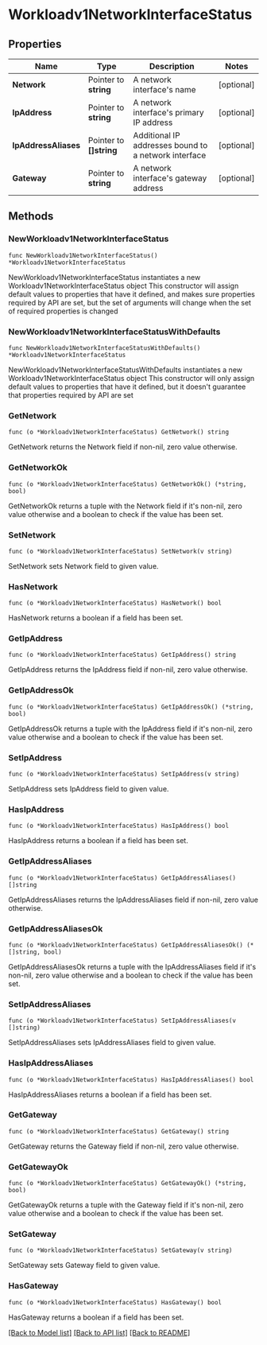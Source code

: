 # Workloadv1NetworkInterfaceStatus

## Properties

Name | Type | Description | Notes
------------ | ------------- | ------------- | -------------
**Network** | Pointer to **string** | A network interface&#39;s name | [optional] 
**IpAddress** | Pointer to **string** | A network interface&#39;s primary IP address | [optional] 
**IpAddressAliases** | Pointer to **[]string** | Additional IP addresses bound to a network interface | [optional] 
**Gateway** | Pointer to **string** | A network interface&#39;s gateway address | [optional] 

## Methods

### NewWorkloadv1NetworkInterfaceStatus

`func NewWorkloadv1NetworkInterfaceStatus() *Workloadv1NetworkInterfaceStatus`

NewWorkloadv1NetworkInterfaceStatus instantiates a new Workloadv1NetworkInterfaceStatus object
This constructor will assign default values to properties that have it defined,
and makes sure properties required by API are set, but the set of arguments
will change when the set of required properties is changed

### NewWorkloadv1NetworkInterfaceStatusWithDefaults

`func NewWorkloadv1NetworkInterfaceStatusWithDefaults() *Workloadv1NetworkInterfaceStatus`

NewWorkloadv1NetworkInterfaceStatusWithDefaults instantiates a new Workloadv1NetworkInterfaceStatus object
This constructor will only assign default values to properties that have it defined,
but it doesn't guarantee that properties required by API are set

### GetNetwork

`func (o *Workloadv1NetworkInterfaceStatus) GetNetwork() string`

GetNetwork returns the Network field if non-nil, zero value otherwise.

### GetNetworkOk

`func (o *Workloadv1NetworkInterfaceStatus) GetNetworkOk() (*string, bool)`

GetNetworkOk returns a tuple with the Network field if it's non-nil, zero value otherwise
and a boolean to check if the value has been set.

### SetNetwork

`func (o *Workloadv1NetworkInterfaceStatus) SetNetwork(v string)`

SetNetwork sets Network field to given value.

### HasNetwork

`func (o *Workloadv1NetworkInterfaceStatus) HasNetwork() bool`

HasNetwork returns a boolean if a field has been set.

### GetIpAddress

`func (o *Workloadv1NetworkInterfaceStatus) GetIpAddress() string`

GetIpAddress returns the IpAddress field if non-nil, zero value otherwise.

### GetIpAddressOk

`func (o *Workloadv1NetworkInterfaceStatus) GetIpAddressOk() (*string, bool)`

GetIpAddressOk returns a tuple with the IpAddress field if it's non-nil, zero value otherwise
and a boolean to check if the value has been set.

### SetIpAddress

`func (o *Workloadv1NetworkInterfaceStatus) SetIpAddress(v string)`

SetIpAddress sets IpAddress field to given value.

### HasIpAddress

`func (o *Workloadv1NetworkInterfaceStatus) HasIpAddress() bool`

HasIpAddress returns a boolean if a field has been set.

### GetIpAddressAliases

`func (o *Workloadv1NetworkInterfaceStatus) GetIpAddressAliases() []string`

GetIpAddressAliases returns the IpAddressAliases field if non-nil, zero value otherwise.

### GetIpAddressAliasesOk

`func (o *Workloadv1NetworkInterfaceStatus) GetIpAddressAliasesOk() (*[]string, bool)`

GetIpAddressAliasesOk returns a tuple with the IpAddressAliases field if it's non-nil, zero value otherwise
and a boolean to check if the value has been set.

### SetIpAddressAliases

`func (o *Workloadv1NetworkInterfaceStatus) SetIpAddressAliases(v []string)`

SetIpAddressAliases sets IpAddressAliases field to given value.

### HasIpAddressAliases

`func (o *Workloadv1NetworkInterfaceStatus) HasIpAddressAliases() bool`

HasIpAddressAliases returns a boolean if a field has been set.

### GetGateway

`func (o *Workloadv1NetworkInterfaceStatus) GetGateway() string`

GetGateway returns the Gateway field if non-nil, zero value otherwise.

### GetGatewayOk

`func (o *Workloadv1NetworkInterfaceStatus) GetGatewayOk() (*string, bool)`

GetGatewayOk returns a tuple with the Gateway field if it's non-nil, zero value otherwise
and a boolean to check if the value has been set.

### SetGateway

`func (o *Workloadv1NetworkInterfaceStatus) SetGateway(v string)`

SetGateway sets Gateway field to given value.

### HasGateway

`func (o *Workloadv1NetworkInterfaceStatus) HasGateway() bool`

HasGateway returns a boolean if a field has been set.


[[Back to Model list]](../README.md#documentation-for-models) [[Back to API list]](../README.md#documentation-for-api-endpoints) [[Back to README]](../README.md)


